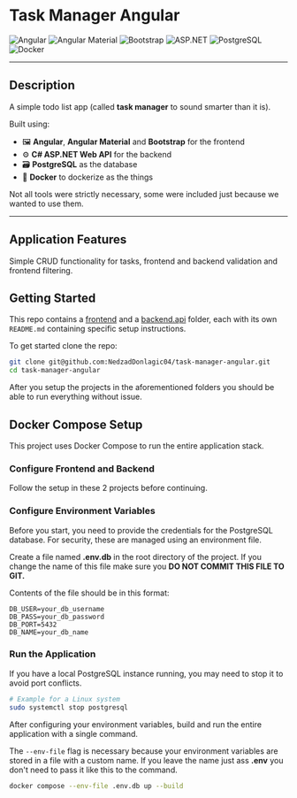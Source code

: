 # Task Manager Angular

![Angular](https://img.shields.io/badge/Angular-E23237?style=for-the-badge&logo=angular&logoColor=white)
![Angular Material](https://img.shields.io/badge/Angular%20Material-0081CB?style=for-the-badge&logo=angular&logoColor=white)
![Bootstrap](https://img.shields.io/badge/Bootstrap-7952B3?style=for-the-badge&logo=bootstrap&logoColor=white)
![ASP.NET](https://img.shields.io/badge/ASP.NET-512BD4?style=for-the-badge&logo=asp.dotnet&logoColor=white)
![PostgreSQL](https://img.shields.io/badge/PostgreSQL-336791?style=for-the-badge&logo=postgresql&logoColor=white)
![Docker](https://img.shields.io/badge/Docker-2496ED?style=for-the-badge&logo=docker&logoColor=white)

---

## Description

A simple todo list app (called **task manager** to sound smarter than it is).

Built using:

- 🖼️ **Angular**, **Angular Material** and **Bootstrap** for the frontend
- ⚙️ **C# ASP.NET Web API** for the backend
- 🗃️ **PostgreSQL** as the database
- 🐳 **Docker** to dockerize as the things

Not all tools were strictly necessary, some were included just because we wanted to use them.

---

## Application Features

Simple CRUD functionality for tasks, frontend and backend validation and frontend filtering.

## Getting Started

This repo contains a [frontend](./frontend) and a [backend.api](./backend.api) folder, each with its own `README.md` containing specific setup instructions.

To get started clone the repo:

```bash
git clone git@github.com:NedzadDonlagic04/task-manager-angular.git
cd task-manager-angular
```

After you setup the projects in the aforementioned folders you should be able to run everything without issue.

## Docker Compose Setup

This project uses Docker Compose to run the entire application stack.

### Configure Frontend and Backend

Follow the setup in these 2 projects before continuing.

### Configure Environment Variables

Before you start, you need to provide the credentials for the PostgreSQL database. For security, these are managed using an environment file.

Create a file named **.env.db** in the root directory of the project. If you change the name of this file make sure you **DO NOT COMMIT THIS FILE TO GIT.**

Contents of the file should be in this format:

```
DB_USER=your_db_username
DB_PASS=your_db_password
DB_PORT=5432
DB_NAME=your_db_name
```

### Run the Application

If you have a local PostgreSQL instance running, you may need to stop it to avoid port conflicts.

```bash
# Example for a Linux system
sudo systemctl stop postgresql
```

After configuring your environment variables, build and run the entire application with a single command.

The `--env-file` flag is necessary because your environment variables are stored in a file with a custom name.
If you leave the name just ass **.env** you don't need to pass it like this to the command.

```bash
docker compose --env-file .env.db up --build
```
